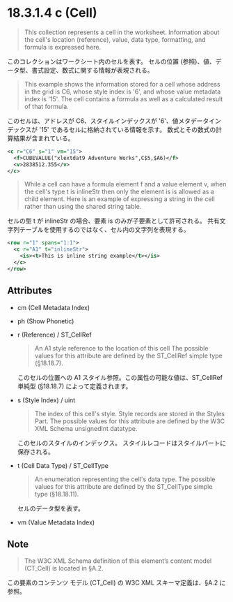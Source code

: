 # 18.3.1.4 c (Cell)

> This collection represents a cell in the worksheet.
> Information about the cell's location (reference), value, data type, formatting, and formula is expressed here.

このコレクションはワークシート内のセルを表す。
セルの位置 (参照)、値、データ型、書式設定、数式に関する情報が表現される。

> This example shows the information stored for a cell whose address in the grid is C6, whose style index is '6', and whose value metadata index is '15'.
> The cell contains a formula as well as a calculated result of that formula.

このセルは、アドレスが C6、スタイルインデックスが '6'、値メタデータインデックスが '15' であるセルに格納されている情報を示す。
数式とその数式の計算結果が含まれている。

```xml
<c r="C6" s="1" vm="15">
  <f>CUBEVALUE("xlextdat9 Adventure Works",C$5,$A6)</f>
  <v>2838512.355</v>
</c>
```

> While a cell can have a formula element f and a value element v, when the cell's type t is inlineStr then only the element is is allowed as a child element.
> Here is an example of expressing a string in the cell rather than using the shared string table.

セルの型 t が inlineStr の場合、要素 is のみが子要素として許可される。
共有文字列テーブルを使用するのではなく、セル内の文字列を表現する。

```xml
<row r="1" spans="1:1">
  <c r="A1" t="inlineStr">
    <is><t>This is inline string example</t></is>
  </c>
</row>
```


## Attributes

* cm (Cell Metadata Index)

* ph (Show Phonetic)

* r (Reference) / ST_CellRef

  > An A1 style reference to the location of this cell The possible values for this attribute are defined by the ST_CellRef simple type (§18.18.7).
  
  このセルの位置への A1 スタイル参照。この属性の可能な値は、ST_CellRef 単純型 (§18.18.7) によって定義されます。

* s (Style Index) / uint

  > The index of this cell's style. Style records are stored in the Styles Part.
  > The possible values for this attribute are defined by the W3C XML Schema unsignedInt datatype.
  
  このセルのスタイルのインデックス。
  スタイルレコードはスタイルパートに保存される。

* t (Cell Data Type) / ST_CellType

  > An enumeration representing the cell's data type.
  > The possible values for this attribute are defined by the ST_CellType simple type (§18.18.11).
  
  セルのデータ型を表す。

* vm (Value Metadata Index)

## Note

> The W3C XML Schema definition of this element’s content model (CT_Cell) is located in §A.2.

この要素のコンテンツ モデル (CT_Cell) の W3C XML スキーマ定義は、§A.2 に参照。
